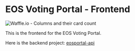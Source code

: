 # EOS Voting Portal - Frontend
![Waffle.io - Columns and their card count](https://badge.waffle.io/zrts/eosportal-front.svg?columns=all)

This is the frontend for the EOS Voting Portal.

Here is the backend project: [eosportal-api](https://github.com/zrts/eosportal-api)